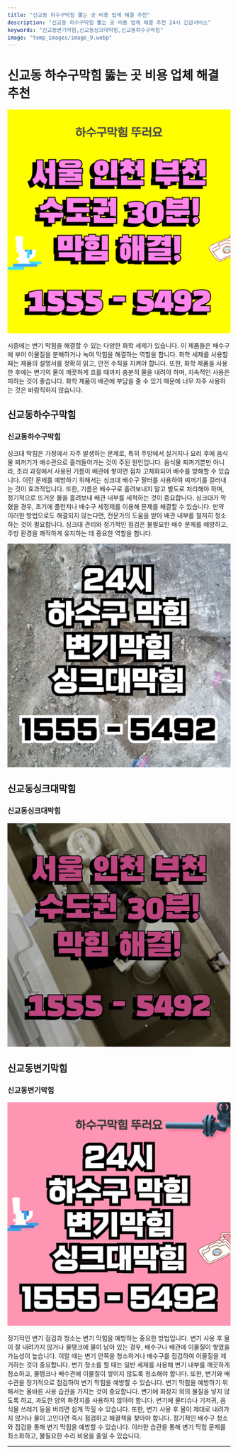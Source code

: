 ```yaml
---
title: "신교동 하수구막힘 뚫는 곳 비용 업체 해결 추천"
description: "신교동 하수구막힘 뚫는 곳 비용 업체 해결 추천 24시 긴급서비스"
keywords: "신교동변기막힘,신교동싱크대막힘,신교동하수구막힘"
image: "temp_images/image_9.webp"
---
```


# 신교동 하수구막힘 뚫는 곳 비용 업체 해결 추천

![신교동하수구막힘](temp_images/image_1.webp) 

시중에는 변기 막힘을 해결할 수 있는 다양한 화학 세제가 있습니다. 이 제품들은 배수구에 부어 이물질을 분해하거나 녹여 막힘을 해결하는 역할을 합니다. 화학 세제를 사용할 때는 제품의 설명서를 정확히 읽고, 안전 수칙을 지켜야 합니다. 또한, 화학 제품을 사용한 후에는 변기의 물이 깨끗하게 흐를 때까지 충분히 물을 내려야 하며, 지속적인 사용은 피하는 것이 좋습니다. 화학 제품이 배관에 부담을 줄 수 있기 때문에 너무 자주 사용하는 것은 바람직하지 않습니다.


## 신교동하수구막힘

### 신교동하수구막힘

싱크대 막힘은 가정에서 자주 발생하는 문제로, 특히 주방에서 설거지나 요리 후에 음식물 찌꺼기가 배수관으로 흘러들어가는 것이 주된 원인입니다. 음식물 찌꺼기뿐만 아니라, 조리 과정에서 사용된 기름이 배관에 쌓이면 점차 고체화되어 배수를 방해할 수 있습니다. 이런 문제를 예방하기 위해서는 싱크대 배수구 필터를 사용하여 찌꺼기를 걸러내는 것이 효과적입니다. 또한, 기름은 배수구로 흘려보내지 말고 별도로 처리해야 하며, 정기적으로 뜨거운 물을 흘려보내 배관 내부를 세척하는 것이 중요합니다. 싱크대가 막혔을 경우, 초기에 플런저나 배수구 세정제를 이용해 문제를 해결할 수 있습니다. 만약 이러한 방법으로도 해결되지 않는다면, 전문가의 도움을 받아 배관 내부를 철저히 청소하는 것이 필요합니다. 싱크대 관리와 정기적인 점검은 불필요한 배수 문제를 예방하고, 주방 환경을 쾌적하게 유지하는 데 중요한 역할을 합니다.


![신교동하수구막힘](temp_images/image_8.webp) 



## 신교동싱크대막힘

### 신교동싱크대막힘

![신교동싱크대막힘](temp_images/image_4.webp) 



## 신교동변기막힘

### 신교동변기막힘

![신교동변기막힘](temp_images/image_0.webp) 

  정기적인 변기 점검과 청소는 변기 막힘을 예방하는 중요한 방법입니다. 변기 사용 후 물이 잘 내려가지 않거나 물탱크에 물이 남아 있는 경우, 배수구나 배관에 이물질이 쌓였을 가능성이 높습니다. 이럴 때는 변기 안쪽을 청소하거나 배수구를 점검하여 이물질을 제거하는 것이 중요합니다. 변기 청소를 할 때는 일반 세제를 사용해 변기 내부를 깨끗하게 청소하고, 물탱크나 배수관에 이물질이 쌓이지 않도록 청소해야 합니다. 또한, 변기와 배수관을 정기적으로 점검하여 변기 막힘을 예방할 수 있습니다.
변기 막힘을 예방하기 위해서는 올바른 사용 습관을 가지는 것이 중요합니다. 변기에 화장지 외의 물질을 넣지 않도록 하고, 과도한 양의 화장지를 사용하지 않아야 합니다. 변기에 물티슈나 기저귀, 음식물 쓰레기 등을 버리면 쉽게 막힐 수 있습니다. 또한, 변기 사용 후 물이 제대로 내려가지 않거나 물이 고인다면 즉시 점검하고 해결책을 찾아야 합니다. 정기적인 배수구 청소와 점검을 통해 변기 막힘을 예방할 수 있습니다. 이러한 습관을 통해 변기 막힘 문제를 최소화하고, 불필요한 수리 비용을 줄일 수 있습니다.

---

